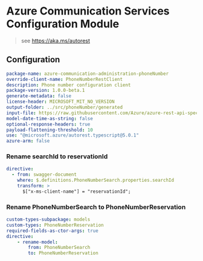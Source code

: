 # Azure Communication Services Configuration Module

> see https://aka.ms/autorest

## Configuration

```yaml
package-name: azure-communication-administration-phoneNumber
override-client-name: PhoneNumberRestClient
description: Phone number configuration client
package-version: 1.0.0-beta.1
generate-metadata: false
license-header: MICROSOFT_MIT_NO_VERSION
output-folder: ../src/phoneNumber/generated
input-file: https://raw.githubusercontent.com/Azure/azure-rest-api-specs/257f060be8b60d8468584682aa2d71b1faa5f82c/specification/communication/data-plane/Microsoft.CommunicationServicesAdministration/preview/2020-07-20-preview1/communicationservicesadministration.json
model-date-time-as-string: false
optional-response-headers: true
payload-flattening-threshold: 10
use: "@microsoft.azure/autorest.typescript@5.0.1"
azure-arm: false
```

### Rename searchId to reservationId

``` yaml
directive:
  - from: swagger-document
    where: $.definitions.PhoneNumberSearch.properties.searchId
    transform: >
      $["x-ms-client-name"] = "reservationId";
```

### Rename PhoneNumberSearch to PhoneNumberReservation

``` yaml
custom-types-subpackage: models
custom-types: PhoneNumberReservation
required-fields-as-ctor-args: true
directive:
    - rename-model:
        from: PhoneNumberSearch
        to: PhoneNumberReservation
```
